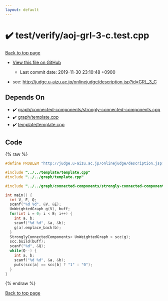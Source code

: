 ```yaml
---
layout: default
---
```


<!-- mathjax config similar to math.stackexchange -->
<script type="text/javascript" async
  src="https://cdnjs.cloudflare.com/ajax/libs/mathjax/2.7.5/MathJax.js?config=TeX-MML-AM_CHTML">
</script>
<script type="text/x-mathjax-config">
  MathJax.Hub.Config({
    TeX: { equationNumbers: { autoNumber: "AMS" }},
    tex2jax: {
      inlineMath: [ ['$','$'] ],
      processEscapes: true
    },
    "HTML-CSS": { matchFontHeight: false },
    displayAlign: "left",
    displayIndent: "2em"
  });
</script>

<script type="text/javascript" src="https://cdnjs.cloudflare.com/ajax/libs/jquery/3.4.1/jquery.min.js"></script>
<script src="https://cdn.jsdelivr.net/npm/jquery-balloon-js@1.1.2/jquery.balloon.min.js" integrity="sha256-ZEYs9VrgAeNuPvs15E39OsyOJaIkXEEt10fzxJ20+2I=" crossorigin="anonymous"></script>
<script type="text/javascript" src="../../../assets/js/copy-button.js"></script>
<link rel="stylesheet" href="../../../assets/css/copy-button.css" />


# :heavy_check_mark: test/verify/aoj-grl-3-c.test.cpp
<a href="../../../index.html">Back to top page</a>

* <a href="{{ site.github.repository_url }}/blob/master/test/verify/aoj-grl-3-c.test.cpp">View this file on GitHub</a>
    - Last commit date: 2019-11-30 23:10:48 +0900


* see: <a href="http://judge.u-aizu.ac.jp/onlinejudge/description.jsp?id=GRL_3_C">http://judge.u-aizu.ac.jp/onlinejudge/description.jsp?id=GRL_3_C</a>


## Depends On
* :heavy_check_mark: <a href="../../../library/graph/connected-components/strongly-connected-components.cpp.html">graph/connected-components/strongly-connected-components.cpp</a>
* :heavy_check_mark: <a href="../../../library/graph/template.cpp.html">graph/template.cpp</a>
* :heavy_check_mark: <a href="../../../library/template/template.cpp.html">template/template.cpp</a>


## Code
{% raw %}
```cpp
#define PROBLEM "http://judge.u-aizu.ac.jp/onlinejudge/description.jsp?id=GRL_3_C"

#include "../../template/template.cpp"
#include "../../graph/template.cpp"

#include "../../graph/connected-components/strongly-connected-components.cpp"

int main() {
  int V, E, Q;
  scanf("%d %d", &V, &E);
  UnWeightedGraph g(V), buff;
  for(int i = 0; i < E; i++) {
    int a, b;
    scanf("%d %d", &a, &b);
    g[a].emplace_back(b);
  }
  StronglyConnectedComponents< UnWeightedGraph > scc(g);
  scc.build(buff);
  scanf("%d", &Q);
  while(Q--) {
    int a, b;
    scanf("%d %d", &a, &b);
    puts(scc[a] == scc[b] ? "1" : "0");
  }
}

```
{% endraw %}

<a href="../../../index.html">Back to top page</a>

